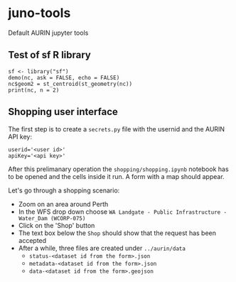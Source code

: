 # juno-tools

Default AURIN jupyter tools


## Test of sf R library

```shell script
sf <- library("sf")
demo(nc, ask = FALSE, echo = FALSE)
nc$geom2 = st_centroid(st_geometry(nc))
print(nc, n = 2)
```


## Shopping user interface

The first step is to create a `secrets.py` file with the usernid and the AURIN API key:
```shell script
userid='<user id>'
apiKey='<api key>'

```

After this prelimanary operation the `shopping/shopping.ipynb` notebook has to be opened and the cells inside it run.
A form with a map should appear. 

Let's go through a shopping scenario:
* Zoom on an area around Perth
* In the WFS drop down choose `WA Landgate - Public Infrastructure - Water_Dam (WCORP-075)`
* Click on the 'Shop' button
* The text box below the `Shop` should show that the request has been accepted
* After a while, three files are created under `../aurin/data`
  - `status-<dataset id from the form>.json`
  - `metadata-<dataset id from the form>.json`
  - `data-<dataset id from the form>.geojson` 
  
